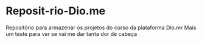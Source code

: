 # Reposit-rio-Dio.me
Repositório para armazenar os projetos do curso da plataforma Dio.mr
Mais um teste para ver se vai me dar tanta dor de cabeça
